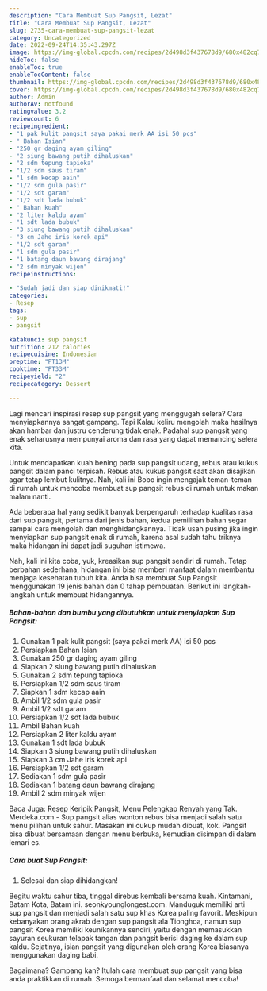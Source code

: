 ```yaml
---
description: "Cara Membuat Sup Pangsit, Lezat"
title: "Cara Membuat Sup Pangsit, Lezat"
slug: 2735-cara-membuat-sup-pangsit-lezat
category: Uncategorized
date: 2022-09-24T14:35:43.297Z
image: https://img-global.cpcdn.com/recipes/2d498d3f437678d9/680x482cq70/sup-pangsit-foto-resep-utama.jpg
hideToc: false
enableToc: true
enableTocContent: false
thumbnail: https://img-global.cpcdn.com/recipes/2d498d3f437678d9/680x482cq70/sup-pangsit-foto-resep-utama.jpg
cover: https://img-global.cpcdn.com/recipes/2d498d3f437678d9/680x482cq70/sup-pangsit-foto-resep-utama.jpg
author: Admin
authorAv: notfound
ratingvalue: 3.2
reviewcount: 6
recipeingredient:
- "1 pak kulit pangsit saya pakai merk AA isi 50 pcs"
- " Bahan Isian"
- "250 gr daging ayam giling"
- "2 siung bawang putih dihaluskan"
- "2 sdm tepung tapioka"
- "1/2 sdm saus tiram"
- "1 sdm kecap aain"
- "1/2 sdm gula pasir"
- "1/2 sdt garam"
- "1/2 sdt lada bubuk"
- " Bahan kuah"
- "2 liter kaldu ayam"
- "1 sdt lada bubuk"
- "3 siung bawang putih dihaluskan"
- "3 cm Jahe iris korek api"
- "1/2 sdt garam"
- "1 sdm gula pasir"
- "1 batang daun bawang dirajang"
- "2 sdm minyak wijen"
recipeinstructions:

- "Sudah jadi dan siap dinikmati!"
categories:
- Resep
tags:
- sup
- pangsit

katakunci: sup pangsit 
nutrition: 212 calories
recipecuisine: Indonesian
preptime: "PT13M"
cooktime: "PT33M"
recipeyield: "2"
recipecategory: Dessert

---
```



Lagi mencari inspirasi resep sup pangsit yang menggugah selera? Cara menyiapkannya sangat gampang. Tapi Kalau keliru mengolah maka hasilnya akan hambar dan justru cenderung tidak enak. Padahal sup pangsit yang enak seharusnya mempunyai aroma dan rasa yang dapat memancing selera kita.


Untuk mendapatkan kuah bening pada sup pangsit udang, rebus atau kukus pangsit dalam panci terpisah. Rebus atau kukus pangsit saat akan disajikan agar tetap lembut kulitnya. Nah, kali ini Bobo ingin mengajak teman-teman di rumah untuk mencoba membuat sup pangsit rebus di rumah untuk makan malam nanti.

Ada beberapa hal yang sedikit banyak berpengaruh terhadap kualitas rasa dari sup pangsit, pertama dari jenis bahan, kedua pemilihan bahan segar sampai cara mengolah dan menghidangkannya. Tidak usah pusing jika ingin menyiapkan sup pangsit enak di rumah, karena asal sudah tahu triknya maka hidangan ini dapat jadi suguhan istimewa.


Nah, kali ini kita coba, yuk, kreasikan sup pangsit sendiri di rumah. Tetap berbahan sederhana, hidangan ini bisa memberi manfaat dalam membantu menjaga kesehatan tubuh kita. Anda bisa membuat Sup Pangsit menggunakan 19 jenis bahan dan 0 tahap pembuatan. Berikut ini langkah-langkah untuk membuat hidangannya.

<!--inarticleads1-->

##### Bahan-bahan dan bumbu yang dibutuhkan untuk menyiapkan Sup Pangsit:

1. Gunakan 1 pak kulit pangsit (saya pakai merk AA) isi 50 pcs
1. Persiapkan  Bahan Isian
1. Gunakan 250 gr daging ayam giling
1. Siapkan 2 siung bawang putih dihaluskan
1. Gunakan 2 sdm tepung tapioka
1. Persiapkan 1/2 sdm saus tiram
1. Siapkan 1 sdm kecap aain
1. Ambil 1/2 sdm gula pasir
1. Ambil 1/2 sdt garam
1. Persiapkan 1/2 sdt lada bubuk
1. Ambil  Bahan kuah
1. Persiapkan 2 liter kaldu ayam
1. Gunakan 1 sdt lada bubuk
1. Siapkan 3 siung bawang putih dihaluskan
1. Siapkan 3 cm Jahe iris korek api
1. Persiapkan 1/2 sdt garam
1. Sediakan 1 sdm gula pasir
1. Sediakan 1 batang daun bawang dirajang
1. Ambil 2 sdm minyak wijen


Baca Juga: Resep Keripik Pangsit, Menu Pelengkap Renyah yang Tak. Merdeka.com - Sup pangsit alias wonton rebus bisa menjadi salah satu menu pilihan untuk sahur. Masakan ini cukup mudah dibuat, kok. Pangsit bisa dibuat bersamaan dengan menu berbuka, kemudian disimpan di dalam lemari es. 

<!--inarticleads2-->

##### Cara buat Sup Pangsit:


1. Selesai dan siap dihidangkan!

Begitu waktu sahur tiba, tinggal direbus kembali bersama kuah. Kintamani, Batam Kota, Batam ini. seonkyounglongest.com. Manduguk memiliki arti sup pangsit dan menjadi salah satu sup khas Korea paling favorit. Meskipun kebanyakan orang akrab dengan sup pangsit ala Tionghoa, namun sup pangsit Korea memiliki keunikannya sendiri, yaitu dengan memasukkan sayuran seukuran telapak tangan dan pangsit berisi daging ke dalam sup kaldu. Sejatinya, isian pangsit yang digunakan oleh orang Korea biasanya menggunakan daging babi. 

Bagaimana? Gampang kan? Itulah cara membuat sup pangsit yang bisa anda praktikkan di rumah. Semoga bermanfaat dan selamat mencoba!
